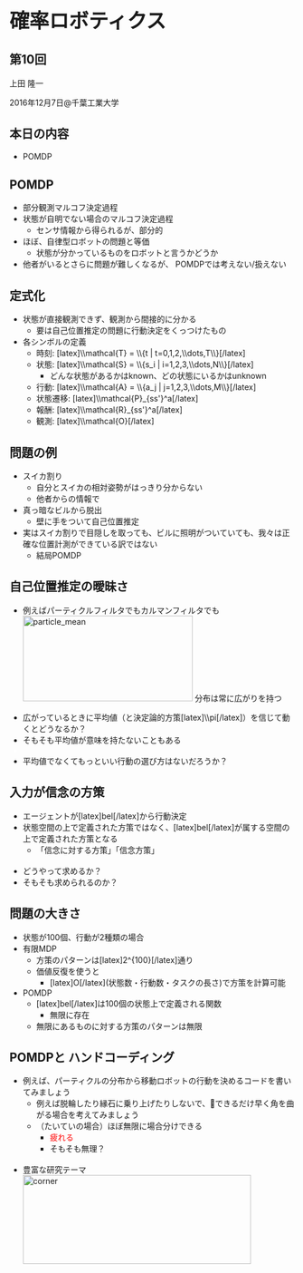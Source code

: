 &nbsp;
<h1 style="font-size: 250%;">確率ロボティクス</h1>
<h2>第10回</h2>
上田 隆一

2016年12月7日\@千葉工業大学

<!--nextpage-->
<h2>本日の内容</h2>
<ul>
 	<li>POMDP</li>
</ul>
<!--nextpage-->
<h2>POMDP</h2>
<ul>
 	<li>部分観測マルコフ決定過程</li>
 	<li>状態が自明でない場合のマルコフ決定過程
<ul>
 	<li>センサ情報から得られるが、部分的</li>
</ul>
</li>
 	<li>ほぼ、自律型ロボットの問題と等価
<ul>
 	<li>状態が分かっているものをロボットと言うかどうか</li>
</ul>
</li>
 	<li>他者がいるとさらに問題が難しくなるが、
POMDPでは考えない/扱えない</li>
</ul>
<!--nextpage-->
<h2>定式化</h2>
<ul>
 	<li>状態が直接観測できず、観測から間接的に分かる
<ul>
 	<li>要は自己位置推定の問題に行動決定をくっつけたもの</li>
</ul>
</li>
 	<li>各シンボルの定義
<ul>
 	<li>時刻: [latex]\\mathcal{T} = \\{t | t=0,1,2,\\dots,T\\}[/latex]</li>
 	<li>状態: [latex]\\mathcal{S} = \\{s_i | i=1,2,3,\\dots,N\\}[/latex]
<ul>
 	<li>どんな状態があるかはknown、どの状態にいるかはunknown</li>
</ul>
</li>
 	<li>行動: [latex]\\mathcal{A} = \\{a_j | j=1,2,3,\\dots,M\\}[/latex]</li>
 	<li>状態遷移: [latex]\\mathcal{P}_{ss'}^a[/latex]</li>
 	<li>報酬: [latex]\\mathcal{R}_{ss'}^a[/latex]</li>
 	<li>観測: [latex]\\mathcal{O}[/latex]</li>
</ul>
</li>
</ul>
<!--nextpage-->
<h2>問題の例</h2>
<ul>
 	<li>スイカ割り
<ul>
 	<li>自分とスイカの相対姿勢がはっきり分からない</li>
 	<li>他者からの情報で</li>
</ul>
</li>
 	<li>真っ暗なビルから脱出
<ul>
 	<li>壁に手をついて自己位置推定</li>
</ul>
</li>
 	<li>実はスイカ割りで目隠しを取っても、ビルに照明がついていても、我々は正確な位置計測ができている訳ではない
<ul>
 	<li>結局POMDP</li>
</ul>
</li>
</ul>
<!--nextpage-->
<h2>自己位置推定の曖昧さ</h2>
<ul>
 	<li>例えばパーティクルフィルタでもカルマンフィルタでも<a href="https://lab.ueda.asia/wp-content/uploads/2016/12/particle_mean.png"><img class="alignright size-medium wp-image-2471" src="https://lab.ueda.asia/wp-content/uploads/2016/12/particle_mean-300x151.png" alt="particle_mean" width="300" height="151" /></a>
分布は常に広がりを持つ</li>
</ul>
<ul>
 	<li>広がっているときに平均値（と決定論的方策[latex]\\pi[/latex]）を信じて動くとどうなるか？</li>
 	<li>そもそも平均値が意味を持たないこともある</li>
 	<li style="color: white;"></li>
 	<li>平均値でなくてもっといい行動の選び方はないだろうか？</li>
</ul>
<!--nextpage-->
<h2>入力が信念の方策</h2>
<ul>
 	<li>エージェントが[latex]bel[/latex]から行動決定</li>
 	<li>状態空間の上で定義された方策ではなく、[latex]bel[/latex]が属する空間の上で定義された方策となる
<ul>
 	<li>「信念に対する方策」「信念方策」</li>
 	<li style="color: white;"></li>
</ul>
</li>
 	<li>どうやって求めるか？</li>
 	<li>そもそも求められるのか？</li>
</ul>
<!--nextpage-->
<h2>問題の大きさ</h2>
<ul>
 	<li>状態が100個、行動が2種類の場合</li>
 	<li>有限MDP
<ul>
 	<li>方策のパターンは[latex]2^{100}[/latex]通り</li>
 	<li>価値反復を使うと
<ul>
 	<li>[latex]O[/latex](状態数・行動数・タスクの長さ)で方策を計算可能</li>
</ul>
</li>
</ul>
</li>
 	<li>POMDP
<ul>
 	<li>[latex]bel[/latex]は100個の状態上で定義される関数
<ul>
 	<li>無限に存在</li>
</ul>
</li>
 	<li>無限にあるものに対する方策のパターンは無限</li>
</ul>
</li>
</ul>
<!--nextpage-->
<h2>POMDPと
ハンドコーディング</h2>
<ul>
 	<li>例えば、パーティクルの分布から移動ロボットの行動を決めるコードを書いてみましょう
<ul>
 	<li>例えば脱輪したり縁石に乗り上げたりしないで、できるだけ早く角を曲がる場合を考えてみましょう</li>
 	<li>（たいていの場合）ほぼ無限に場合分けできる
<ul>
 	<li><span style="color: #ff0000;">疲れる</span></li>
 	<li>そもそも無理？</li>
 	<li style="color: white;"></li>
</ul>
</li>
</ul>
</li>
 	<li>豊富な研究テーマ<img class="alignright wp-image-2487" src="https://lab.ueda.asia/wp-content/uploads/2016/12/corner-300x110.png" alt="corner" width="403" height="157" /></li>
</ul>
